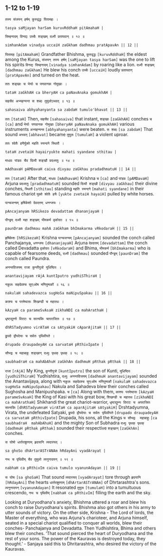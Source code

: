 ## 1-12 to 1-19


```shloka-sa
तस्य संजयन् हर्षम् कुरुवृद्धः पितामहः ।
```
```shloka-sa-hk
tasya saMjayan harSam kuruvRddhaH pitAmahaH |
```
```shloka-sa
सिम्हनादम् विनद्य उच्चैः शङ्खम् दध्मौ प्रतापवान् ॥ १२ ॥
```
```shloka-sa-hk
simhanAdam vinadya uccaiH zaGkham dadhmau pratApavAn || 12 ||
```

`पितामहः` `[pitAmahaH]` Grandfather Bhishma, `कुरुवृद्धः` `[kuruvRddhaH]` the eldest among the Kurus, `संजयन् तस्य हर्षम्` `[saMjayan tasya harSam]` was the one to lift his spirits `विनद्य सिम्हनादम्` `[vinadya simhanAdam]` by roaring like a lion. `दध्मौ शङ्खम्` `[dadhmau zaGkham]` He blew his conch `उच्चैः` `[uccaiH]` loudly `प्रतापवान्` `[pratApavAn]` and turned on the heat.



```shloka-sa
ततः शङ्खाः च भेर्याः च पणवानक गोमुखाः ।
```
```shloka-sa-hk
tataH zaGkhAH ca bheryAH ca paNavAnaka gomukhAH |
```
```shloka-sa
सहसैव अभ्यहन्यन्त स शब्दः तुमुलोऽभवत् ॥ १३ ॥
```
```shloka-sa-hk
sahasaiva abhyahanyanta sa zabdaH tumulo'bhavat || 13 ||
```

`ततः` `[tataH]` Then, `सहसैव` `[sahasaiva]` that instant, `शङ्खाः` `[zaGkhAH]` conches `च` `[ca]` and `भेर्याः पणवानक गोमुखाः` `[bheryAH paNavAnaka gomukhAH]` various instruments `अभ्यहन्यन्त` `[abhyahanyanta]` were beaten. `स शब्दः` `[sa zabdaH]` That sound `अभवत्` `[abhavat]` became `तुमुलः` `[tumulaH]` a violent uproar.



```shloka-sa
ततः श्वेतैः हयैर्युक्ते महति स्यन्दने स्थितौ ।
```
```shloka-sa-hk
tataH zvetaiH hayairyukte mahati syandane sthitau |
```
```shloka-sa
माधवः पांडवः चैव दिव्यौ शङ्खौ प्रदध्मतुः ॥ १४ ॥
```
```shloka-sa-hk
mAdhavaH pAMDavaH caiva divyau zaGkhau pradadhmatuH || 14 ||
```

`ततः` `[tataH]` After that, `माधवः` `[mAdhavaH]` Krishna `च` `[ca]` and `पांडवः` `[pAMDavaH]` Arjuna `प्रदध्मतुः` `[pradadhmatuH]` sounded `दिव्यौ शङ्खौ` `[divyau zaGkhau]` their divine conches, `स्थितौ` `[sthitau]` standing `महति स्यन्दने` `[mahati syandane]` in their famous chariot `युक्ते श्वेतैः हयैः` `[yukte zvetaiH hayaiH]` pulled by white horses.



```shloka-sa
पान्चजन्यम् हृषिकेशो देवदत्तम् धनन्जयः ।
```
```shloka-sa-hk
pAncajanyam hRSikezo devadattam dhananjayaH |
```
```shloka-sa
पौन्ड्रम् दध्मौ महा शङ्खम् भीमकर्म वृकोदरः ॥ १५ ॥
```
```shloka-sa-hk
paunDram dadhmau mahA zaGkham bhImakarma vRkodaraH || 15 ||
```

`हृषिकेशः` `[hRSikezaH]` Krishna `पान्चजन्यम्` `[pAncajanyam]` sounded the conch called Panchajanya, `धनन्जयः` `[dhananjayaH]` Arjuna `देवदत्तम्` `[devadattam]` the conch called Devadatta `वृकोदरः` `[vRkodaraH]` and Bhima, `भीमकर्म` `[bhImakarma]` who is capable of fearsome deeds, `दध्मौ` `[dadhmau]` sounded `पौन्ड्रम्` `[paunDram]` the conch called Paundra.



```shloka-sa
अनन्तविजयम् राजा कुन्तीपुत्रो युधिष्ठिरः ।
```
```shloka-sa-hk
anantavijayam rAjA kuntIputro yudhiSThiraH |
```
```shloka-sa
नकुलः सहदेवश्च सुग्ःओष मणिपुष्पकौ ॥ १६ ॥
```
```shloka-sa-hk
nakulaH sahadevazca sugHoSa maNipuSpakau || 16 ||
```

```shloka-sa
काश्यः च परमेष्वासः शिखण्डी च महारथः ।
```
```shloka-sa-hk
kAzyaH ca parameSvAsaH zikhaNDI ca mahArathaH |
```
```shloka-sa
धृष्टद्युम्नो विराटः च सात्यकिः चापराजितः ॥ १७ ॥
```
```shloka-sa-hk
dhRSTadyumno virATaH ca sAtyakiH cAparAjitaH || 17 ||
```

```shloka-sa
द्रुपदो द्रौपदेयाः च सर्वतः पृथिवीपते ।
```
```shloka-sa-hk
drupado draupadeyAH ca sarvataH pRthivIpate |
```
```shloka-sa
सौभद्रः च महाबाहुः शङ्खान् दध्मुः पृथक् पृथक् ॥ १८ ॥
```
```shloka-sa-hk
saubhadraH ca mahAbAhuH zaGkhAn dadhmuH pRthak pRthak || 18 ||
```

`राजा` `[rAjA]` My King, `कुन्तीपुत्रो` `[kuntIputro]` the son of Kunti, `युधिष्ठिरः` `[yudhiSThiraH]` Yudhishtira, `दध्मुः अनन्तविजयम्` `[dadhmuH anantavijayam]` sounded the Anantavijaya, along with `नकुलः सहदेवश्च सुग्ःओष मणिपुष्पकौ` `[nakulaH sahadevazca sugHoSa maNipuSpakau]` Nakula and Sahadeva blew their conches called Sughosha and Manipushpaka. `च` `[ca]` Along with them, `काश्यः परमेष्वासः` `[kAzyaH parameSvAsaH]` the King of Kasi with his great bow, `शिखण्डी च महारथः` `[zikhaNDI ca mahArathaH]` Shikhandi the great chariot-warrior, `धृष्टद्युम्नः विराटः च अपराजितः सात्यकिः` `[dhRSTadyumnaH virATaH ca aparAjitaH sAtyakiH]` Drshtadyumna, Virata, the undefeated Satyaki, `द्रुपदो द्रौपदेयाः च सर्वतः पृथिवीपते` `[drupado draupadeyAH ca sarvataH pRthivIpate]` Drupada, his sons, all the Kings `च सौभद्रः  महाबाहुः` `[ca saubhadraH  mahAbAhuH]` and the mighty Son of Subhadra `दध्मुः पृथक् पृथक्` `[dadhmuH pRthak pRthak]` sounded their respective `शङ्खान्` `[zaGkhAn]` conches.



```shloka-sa
स घोषो धार्तराष्ट्राणाम् हृदयानि व्यदारयत् ।
```
```shloka-sa-hk
sa ghoSo dhArtarASTrANAm hRdayAni vyadArayat |
```
```shloka-sa
नभः च पृथिवीम् चैव तुमुलो व्यनुनादयन् ॥ १९ ॥
```
```shloka-sa-hk
nabhaH ca pRthivIm caiva tumulo vyanunAdayan || 19 ||
```

`स घोषः` `[sa ghoSaH]` That sound `व्यदारयत्` `[vyadArayat]` tore through `हृदयानि` `[hRdayAni]` the hearts `धार्तराष्ट्राणाम्` `[dhArtarASTrANAm]` of Dhrtarashtra's sons. `व्यनुनादयन्` `[vyanunAdayan]` It resonated `तुमुलः` `[tumulaH]` into a tumultuous crescendo, `नभः च पृथिवीम्` `[nabhaH ca pRthivIm]` filling the earth and the sky.



Looking at Duryodhana's anxiety, Bhishma uttered a roar and blew his conch to raise Duryodhana's spirits. Bhishma also got others in his army to utter sounds of victory.
On the other side, Krishna - The Lord of lords, the Master of everything, who was Arjuna's charioteer, and Arjuna himself, seated in a special chariot qualified to conquer all worlds, blew their conches- Panchajanya and Devadatta. Then Yudhishtira, Bhima and others blew their conches.
‘That sound pierced the heart of Duryodhana and the rest of your sons. The power of the Kauravas is destroyed today, they thought.’ - Sanjaya said this to Dhritarashtra, who desired the victory of the Kauravas.

